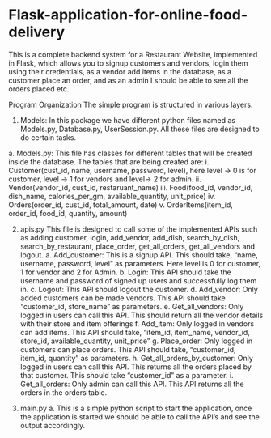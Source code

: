 # Flask-application-for-online-food-delivery

This is a complete backend system for a Restaurant Website, implemented in Flask, which allows you to signup
customers and vendors, login them using their credentials, as a vendor add items in the
database, as a customer place an order, and as an admin I should be able to see all the orders
placed etc.

Program Organization
The simple program is structured in various layers.

1. Models: In this package we have different python files named as Models.py,
Database.py, UserSession.py. All these files are designed to do certain tasks.

a. Models.py: This file has classes for different tables that will be created inside the
database. The tables that are being created are:
  i. Customer(cust_id, name, username, password, level), here level → 0 is
    for customer, level → 1 for vendors and level→ 2 for admin.
  ii. Vendor(vendor_id, cust_id, restaruant_name)
  iii. Food(food_id, vendor_id, dish_name, calories_per_gm,
    available_quantity, unit_price)
  iv. Orders(order_id, cust_id, total_amount, date)
  v. OrderItems(item_id, order_id, food_id, quantity, amount)

2. apis.py
This file is designed to call some of the implemented APIs such as adding
customer, login, add_vendor, add_dish, search_by_dish, search_by_restaurant,
place_order, get_all_orders, get_all_vendors and logout.
    a. Add_customer: This is a signup API. This should take, “name, username,
    password, level” as parameters. Here level is 0 for customer, 1 for vendor and 2
    for Admin.
    b. Login: This API should take the username and password of signed up users and
    successfully log them in.
    c. Logout: This API should logout the customer.
    d. Add_vendor: Only added customers can be made vendors. This API should take
    “customer_id, store_name” as parameters.
    e. Get_all_vendors: Only logged in users can call this API. This should return all
    the vendor details with their store and item offerings
    f. Add_item: Only logged in vendors can add items. This API should take, “item_id,
    item_name, vendor_id, store_id, available_quantity, unit_price”
    g. Place_order: Only logged in customers can place orders. This API should take,
    “customer_id, item_id, quantity” as parameters.
    h. Get_all_orders_by_customer: Only logged in users can call this API. This
    returns all the orders placed by that customer. This should take “customer_id” as
    a parameter.
    i. Get_all_orders: Only admin can call this API. This API returns all the orders in
    the orders table.

3. main.py
  a. This is a simple python script to start the application, once the application is
  started we should be able to call the API’s and see the output accordingly.


